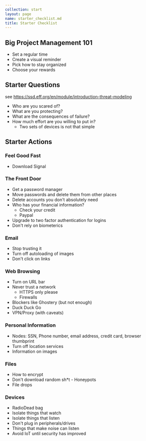 ```yaml
---
collection: start
layout: page
name: starter_checklist.md
title: Starter Checklist
---
```


## Big Project Management 101

* Set a regular time
* Create a visual reminder
* Pick how to stay organized
* Choose your rewards


## Starter Questions

see https://ssd.eff.org/en/module/introduction-threat-modeling

* Who are you scared of?
* What are you protecting?
* What are the consequences of failure?
* How much effort are you willing to put in?
  * Two sets of devices is not that simple

## Starter Actions

### Feel Good Fast
* Download Signal

### The Front Door
* Get a password manager
* Move passwords and delete them from other places
* Delete accounts you don't absolutely need
* Who has your financial information?
  * Check your credit
  * Paypal
* Upgrade to two factor authentication for logins
* Don't rely on biometerics

### Email
* Stop trusting it
* Turn off autoloading of images
* Don't click on links

### Web Browsing
* Turn on URL bar
* Never trust a network
  * HTTPS only please
  * Firewalls
* Blockers like Ghostery (but not enough)
* Duck Duck Go
* VPN/Proxy (with caveats)

### Personal Information
* Nodes: SSN, Phone number, email address, credit card, browser thumbprint
* Turn off location services
* Information on images

### Files
* How to encrypt
* Don't download random sh*t - Honeypots
* File drops

### Devices
* RadioDead bag
* Isolate things that watch
* Isolate things that listen
* Don't plug in peripherals/drives
* Things that make noise can listen
* Avoid IoT until security has improved
